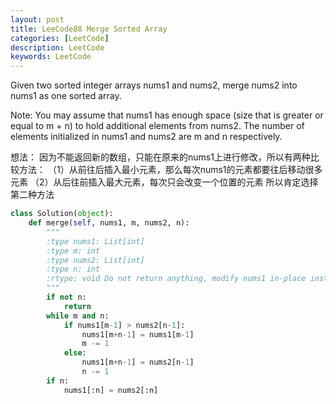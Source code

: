 ```yaml
---
layout: post
title: LeeCode88 Merge Sorted Array
categories: [LeetCode]
description: LeetCode
keywords: LeetCode
---
```


Given two sorted integer arrays nums1 and nums2, merge nums2 into nums1 as one sorted array.

Note:
You may assume that nums1 has enough space (size that is greater or equal to m + n) to hold additional elements from nums2. The number of elements initialized in nums1 and nums2 are m and n respectively.

想法： 
因为不能返回新的数组，只能在原来的nums1上进行修改，所以有两种比较方法：
（1）从前往后插入最小元素，那么每次nums1的元素都要往后移动很多元素
（2）从后往前插入最大元素，每次只会改变一个位置的元素
所以肯定选择第二种方法

```python
class Solution(object):
    def merge(self, nums1, m, nums2, n):
        """
        :type nums1: List[int]
        :type m: int
        :type nums2: List[int]
        :type n: int
        :rtype: void Do not return anything, modify nums1 in-place instead.
        """
        if not n:
            return
        while m and n:
            if nums1[m-1] > nums2[n-1]:
                nums1[m+n-1] = nums1[m-1]
                m -= 1
            else:
                nums1[m+n-1] = nums2[n-1]
                n -= 1
        if n:
            nums1[:n] = nums2[:n]
```